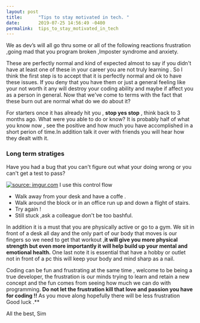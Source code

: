 ```yaml
---
layout: post
title:      "Tips to stay motivated in tech. "
date:       2019-07-25 14:56:49 -0400
permalink:  tips_to_stay_motivated_in_tech
---
```


We as dev’s will all go thru some or all of the following reactions frustration ,going mad that you program broken ,Imposter syndrome and anxiety.

These are perfectly normal and kind of expected almost to say if you didn't have at least one of these in your career  you are not truly learning . So I think the first step is to accept that it is perfectly normal and ok to  have these issues. If you deny that you have them or just a general  feeling like your not worth it any will destroy your coding ability and maybe if affect you as a person in general. Now that we've come to terms with the fact that these burn out are normal what do we do about it? 

For starters once it has already hit you , **stop yes stop** , think back to 3 months ago. What were you able to do or know? It is probably half of what you know now ,  see the positive  and how much you have accomplished in a short perion of time.In addition talk it over with friends you will hear how they dealt with it.

### Long term stratiges

Have  you had a bug that you can't figure out what your doing wrong or you can't get a test to pass?

<a href="https://imgur.com/xmCkuRv"><img src="https://i.imgur.com/xmCkuRv.jpg" title="source: imgur.com" /></a>
I use this control flow
* Walk away from your desk and have a coffe . 
* Walk around the block or in an office run up and down a flight of stairs. 
* Try again !
* Still stuck ,ask a colleague don't be too bashful.

In addition it is a must that you are physically active  or go to a gym. We sit in front of a desk all day and the only part of our body that moves is our fingers so we need to get that workout ,**it will give you more physical strength but even more importantly it will help build up your mental and emotional health.**  One last note it is essential  that have a hobby or outlet not in front of a pc this will keep your body and mind sharp as a nail. 

Coding can be fun and frustrating at the same time , welcome to be being a true developer, the frustration is our minds trying to learn and retain a new concept and the fun comes from seeing how much we can do with programming. **Do not let the frustration kill that love and passion you have for coding !!** As you move along hopefully there will be less frustration Good luck .**


All the best,
Sim







